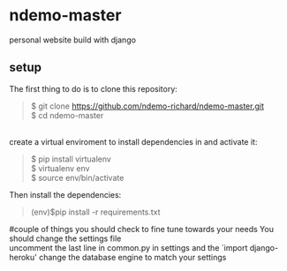 # ndemo-master
personal website build with django

## setup
The first thing to do is to clone this repository:

>$ git clone https://github.com/ndemo-richard/ndemo-master.git <br />
>$ cd ndemo-master
<br />
create a virtual enviroment to install dependencies in and activate it: <br />

>$ pip install virtualenv <br />
>$ virtualenv env <br />
>$ source env/bin/activate <br />

Then install the dependencies:<br />
> (env)$pip install -r requirements.txt <br />

#couple of things you should check to fine tune towards your needs
You should change the settings file <br />
uncomment the last line in common.py in settings and the `import django-heroku'
change the database engine to match your settings

